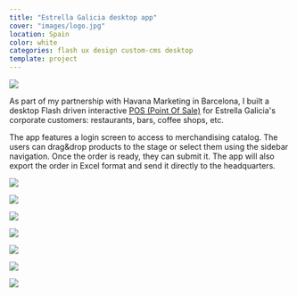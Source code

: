 ```yaml
---
title: "Estrella Galicia desktop app"
cover: "images/logo.jpg"
location: Spain
color: white
categories: flash ux design custom-cms desktop
template: project
---
```


![](/work/estrellagalicia/images/0.png)

As part of my partnership with Havana Marketing in Barcelona, I built a desktop Flash driven interactive [POS (Point Of Sale)](https://en.wikipedia.org/wiki/Point_of_sale) for Estrella Galicia's corporate customers: restaurants, bars, coffee shops, etc.

The app features a login screen to access to merchandising catalog. The users can drag&drop products to the stage or select them using the sidebar navigation. Once the order is ready, they can submit it. The app will also export the order in Excel format and send it directly to the headquarters.

![](/work/estrellagalicia/images/1.jpg)

![](/work/estrellagalicia/images/2.jpg)

![](/work/estrellagalicia/images/3.jpg)

![](/work/estrellagalicia/images/4.jpg)

![](/work/estrellagalicia/images/5.jpg)

![](/work/estrellagalicia/images/6.jpg)

![](/work/estrellagalicia/images/7.jpg)
